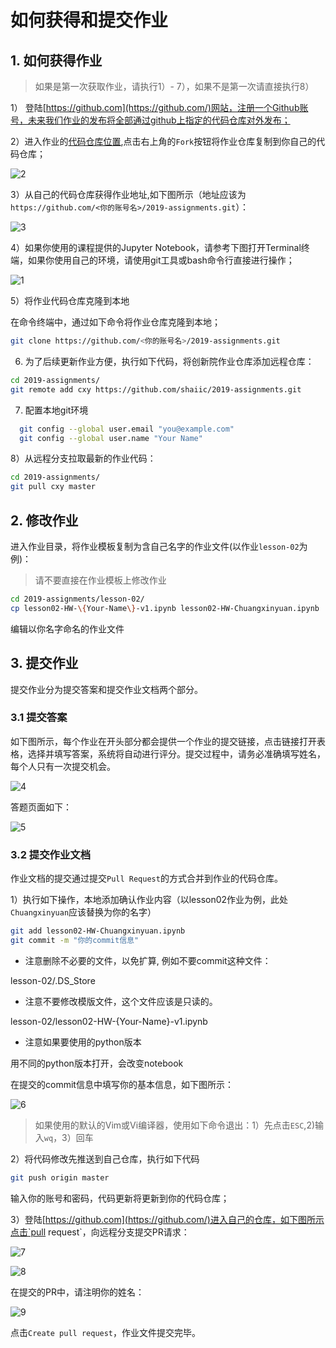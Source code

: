 # 如何获得和提交作业

## 1. 如何获得作业 

> 如果是第一次获取作业，请执行1）- 7），如果不是第一次请直接执行8）

1） 登陆[https://github.com](https://github.com/)网站，注册一个Github账号，未来我们作业的发布将全部通过github上指定的代码仓库对外发布；

2）进入作业的[代码仓库位置](<https://github.com/shaiic/2019-assignments>),点击右上角的`Fork`按钮将作业仓库复制到你自己的代码仓库；

![2](images/2.png)

3）从自己的代码仓库获得作业地址,如下图所示（地址应该为`https://github.com/<你的账号名>/2019-assignments.git`）：

![3](images/3.png)

4）如果你使用的课程提供的Jupyter Notebook，请参考下图打开Terminal终端，如果你使用自己的环境，请使用git工具或bash命令行直接进行操作；

![1](images/1.png)

5）将作业代码仓库克隆到本地

在命令终端中，通过如下命令将作业仓库克隆到本地；

```bash
git clone https://github.com/<你的账号名>/2019-assignments.git
```

6) 为了后续更新作业方便，执行如下代码，将创新院作业仓库添加远程仓库：

```bash
cd 2019-assignments/
git remote add cxy https://github.com/shaiic/2019-assignments.git
```

7) 配置本地git环境

```bash
  git config --global user.email "you@example.com"
  git config --global user.name "Your Name"
```

8）从远程分支拉取最新的作业代码：

```bash
cd 2019-assignments/
git pull cxy master
```

## 2. 修改作业

进入作业目录，将作业模板复制为含自己名字的作业文件(以作业`lesson-02`为例)：

> 请不要直接在作业模板上修改作业

```bash
cd 2019-assignments/lesson-02/
cp lesson02-HW-\{Your-Name\}-v1.ipynb lesson02-HW-Chuangxinyuan.ipynb
```

编辑以你名字命名的作业文件

## 3. 提交作业

提交作业分为提交答案和提交作业文档两个部分。

### 3.1 提交答案

如下图所示，每个作业在开头部分都会提供一个作业的提交链接，点击链接打开表格，选择并填写答案，系统将自动进行评分。提交过程中，请务必准确填写姓名，每个人只有一次提交机会。

![4](images/4.png)

答题页面如下：

![5](images/5.png)

### 3.2 提交作业文档

作业文档的提交通过提交`Pull Request`的方式合并到作业的代码仓库。

1）执行如下操作，本地添加确认作业内容（以lesson02作业为例，此处`Chuangxinyuan`应该替换为你的名字）

```bash
git add lesson02-HW-Chuangxinyuan.ipynb
git commit -m "你的commit信息"
```
- 注意删除不必要的文件，以免扩算, 例如不要commit这种文件：

lesson-02/.DS_Store

- 注意不要修改模版文件，这个文件应该是只读的。

lesson-02/lesson02-HW-{Your-Name}-v1.ipynb

- 注意如果要使用的python版本

用不同的python版本打开，会改变notebook


在提交的commit信息中填写你的基本信息，如下图所示：

![6](images/6.png)

> 如果使用的默认的Vim或Vi编译器，使用如下命令退出：1）先点击`ESC`,2)输入`wq`，3）回车

2）将代码修改先推送到自己仓库，执行如下代码

```bash
git push origin master
```

输入你的账号和密码，代码更新将更新到你的代码仓库；

3）登陆[https://github.com](https://github.com/)进入自己的仓库，如下图所示点击`pull request`，向远程分支提交PR请求：

![7](images/7.png)

![8](images/8.png)

在提交的PR中，请注明你的姓名：

![9](images/9.png)

点击`Create pull request`，作业文件提交完毕。
